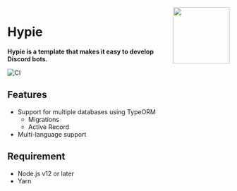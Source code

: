 <img src="https://i.imgur.com/czROpZP.png" align="right" width="128px" height="128px"/>

# Hypie

**Hypie is a template that makes it easy to develop Discord bots.**

![CI](https://github.com/InkoHX/Hypie/workflows/CI/badge.svg)

## Features

- Support for multiple databases using TypeORM
  - Migrations
  - Active Record
- Multi-language support

## Requirement

- Node.js v12 or later
- Yarn
